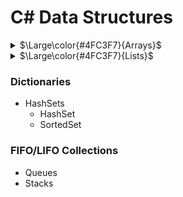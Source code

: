 # C# Data Structures

<details>
<summary><span>$\Large\color{#4FC3F7}{Arrays}$</span></summary>

#### <span>$\large\color{#4FC3F7}{Declaration}$</span>
```csharp
// Single-dimensional array
type[] arrayName;

// Multi-dimensional array
type[,] arrayName;

// Jagged array (array of arrays)
type[][] arrayName;
```

#### <span>$\large\color{#4FC3F7}{Initialization}$</span>
```csharp
// Single-dimensional array
int[] numbers = new int[5];  // Creates array of 5 integers with default values
int[] numbers = new int[] { 1, 2, 3, 4, 5 };  // Creates and initializes
int[] numbers = { 1, 2, 3, 4, 5 };  // Shorthand initialization

// Multi-dimensional array
int[,] matrix = new int[3, 4];  // Creates a 3x4 array
int[,] matrix = { { 1, 2, 3 }, { 4, 5, 6 } };  // 2x3 array

// Jagged array
int[][] jaggedArray = new int[3][];
jaggedArray[0] = new int[] { 1, 2, 3 };
jaggedArray[1] = new int[] { 4, 5 };
jaggedArray[2] = new int[] { 6, 7, 8, 9 };
```

#### <span>$\large\color{#4FC3F7}{Accessing Elements}$</span>
```csharp
// Single-dimensional array
int value = numbers[0];  // Access the first element
numbers[0] = 10;        // Modify the first element

// Multi-dimensional array
int value = matrix[1, 2];  // Access element at row 1, column 2
matrix[1, 2] = 15;        // Modify element at row 1, column 2

// Jagged array
int value = jaggedArray[0][1];  // Access second element of first array
jaggedArray[0][1] = 20;         // Modify second element of first array
```

#### <span>$\large\color{#4FC3F7}{Adding and Removing Elements}$</span>
```csharp
// Arrays in C# have fixed size after creation, so to "add" or "remove" elements:

// To add elements (requires creating a new array)
int[] numbers = { 1, 2, 3 };
int[] newNumbers = new int[numbers.Length + 1];
Array.Copy(numbers, newNumbers, numbers.Length);
newNumbers[newNumbers.Length - 1] = 4;  // Add new element at the end

// Alternative approach using Resize
Array.Resize(ref numbers, numbers.Length + 1);
numbers[numbers.Length - 1] = 4;

// To remove elements (requires creating a new array)
int indexToRemove = 1;
int[] smallerArray = new int[numbers.Length - 1];
Array.Copy(numbers, 0, smallerArray, 0, indexToRemove);
Array.Copy(numbers, indexToRemove + 1, smallerArray, indexToRemove, numbers.Length - indexToRemove - 1);
```

#### <span>$\large\color{#f5750e}{Methods}$</span>

<details>
<summary><span>$\color{#f5750e}{Array.Sort()}$</span></summary>

```csharp
// Sort array in ascending order
int[] numbers = { 5, 2, 8, 1, 3 };
Array.Sort(numbers);
// Result: numbers = { 1, 2, 3, 5, 8 }

// Sort with custom comparison
Array.Sort(numbers, (a, b) => b.CompareTo(a));  // Descending order
// Result: numbers = { 8, 5, 3, 2, 1 }

// Sort one array based on another
string[] names = { "Alice", "Bob", "Charlie" };
int[] ages = { 30, 25, 35 };
Array.Sort(ages, names);  // Sort names based on ages
// Result: names = { "Bob", "Alice", "Charlie" }, ages = { 25, 30, 35 }
```
</details>

<details>
<summary><span>$\color{#f5750e}{Array.Reverse()}$</span></summary>

```csharp
// Reverse entire array
int[] numbers = { 1, 2, 3, 4, 5 };
Array.Reverse(numbers);
// Result: numbers = { 5, 4, 3, 2, 1 }

// Reverse portion of array
int[] values = { 1, 2, 3, 4, 5, 6 };
Array.Reverse(values, 1, 3);  // Reverse 3 elements starting at index 1
// Result: values = { 1, 4, 3, 2, 5, 6 }
```
</details>

<details>
<summary><span>$\color{#f5750e}{Array.Clear()}$</span></summary>

```csharp
// Clear entire array (set to default values)
int[] numbers = { 1, 2, 3, 4, 5 };
Array.Clear(numbers, 0, numbers.Length);
// Result: numbers = { 0, 0, 0, 0, 0 }

// Clear portion of array
string[] names = { "Alice", "Bob", "Charlie", "David" };
Array.Clear(names, 1, 2);  // Clear 2 elements starting at index 1
// Result: names = { "Alice", null, null, "David" }
```
</details>

<details>
<summary><span>$\color{#f5750e}{Array.Copy()}$</span></summary>

```csharp
// Copy entire array
int[] source = { 1, 2, 3, 4, 5 };
int[] destination = new int[source.Length];
Array.Copy(source, destination, source.Length);
// Result: destination = { 1, 2, 3, 4, 5 }

// Copy portion of array
int[] partial = new int[3];
Array.Copy(source, 1, partial, 0, 3);
// Result: partial = { 2, 3, 4 }
```
</details>

<details>
<summary><span>$\color{#f5750e}{Array.IndexOf() / LastIndexOf()}$</span></summary>

```csharp
// Find first occurrence
int[] numbers = { 10, 20, 30, 20, 40 };
int firstIndex = Array.IndexOf(numbers, 20);
// Result: firstIndex = 1

// Find last occurrence
int lastIndex = Array.LastIndexOf(numbers, 20);
// Result: lastIndex = 3

// Find in a specific range
int rangeIndex = Array.IndexOf(numbers, 20, 2);  // Start from index 2
// Result: rangeIndex = 3
```
</details>

<details>
<summary><span>$\color{#f5750e}{Array.Resize()}$</span></summary>

```csharp
// Increase array size
int[] numbers = { 1, 2, 3 };
Array.Resize(ref numbers, 5);
// Result: numbers = { 1, 2, 3, 0, 0 }

// Decrease array size (truncates elements)
int[] values = { 10, 20, 30, 40, 50 };
Array.Resize(ref values, 3);
// Result: values = { 10, 20, 30 }
```
</details>

<details>
<summary><span>$\color{#f5750e}{Array.Find() / FindAll()}$</span></summary>

```csharp
// Find first matching element
int[] numbers = { 1, 2, 3, 4, 5, 6, 7, 8 };
int firstEven = Array.Find(numbers, n => n % 2 == 0);
// Result: firstEven = 2

// Find all matching elements
int[] allEvens = Array.FindAll(numbers, n => n % 2 == 0);
// Result: allEvens = { 2, 4, 6, 8 }

// Find first or default
int greaterThanTen = Array.Find(numbers, n => n > 10);
// Result: greaterThanTen = 0 (default for int since no element > 10)
```
</details>

<details>
<summary><span>$\color{#f5750e}{Array.Exists() / TrueForAll()}$</span></summary>

```csharp
// Check if any element satisfies a condition
int[] numbers = { 1, 2, 3, 4, 5 };
bool hasEven = Array.Exists(numbers, n => n % 2 == 0);
// Result: hasEven = true

// Check if all elements satisfy a condition
bool allPositive = Array.TrueForAll(numbers, n => n > 0);
// Result: allPositive = true
```
</details>

<details>
<summary><span>$\color{#f5750e}{Array.ConvertAll()}$</span></summary>

```csharp
// Convert array elements to different type
int[] numbers = { 1, 2, 3, 4, 5 };
string[] stringNumbers = Array.ConvertAll(numbers, n => n.ToString());
// Result: stringNumbers = { "1", "2", "3", "4", "5" }

// Convert to computed values
double[] doubles = Array.ConvertAll(numbers, n => n * 1.5);
// Result: doubles = { 1.5, 3.0, 4.5, 6.0, 7.5 }
```
</details>

#### <span>$\large\color{#4FC3F7}{Properties}$</span>

<details>
<summary><span>$\color{#4FC3F7}{Array Properties}$</span></summary>

```csharp
// Get array length
int[] numbers = { 1, 2, 3, 4, 5 };
int length = numbers.Length;  // length = 5

// Get array rank (number of dimensions)
int[,] matrix = new int[3, 4];
int rank = matrix.Rank;  // rank = 2

// Get length of specific dimension
int rows = matrix.GetLength(0);  // rows = 3
int cols = matrix.GetLength(1);  // cols = 4

// Get lower and upper bounds
int lowerBound = matrix.GetLowerBound(0);  // Usually 0
int upperBound = matrix.GetUpperBound(0);  // Usually length-1
```
</details>

</details>

<details>
<summary><span>$\Large\color{#4FC3F7}{Lists}$</span></summary>

#### <span>$\large\color{#4FC3F7}{Declaration}$</span>
```csharp
// Generic List
List<type> listName;

// Examples
List<int> numbers;
List<string> names;
List<Person> people;  // Custom type
```

#### <span>$\large\color{#4FC3F7}{Initialization}$</span>
```csharp
// Empty list
List<int> numbers = new List<int>();

// List with initial capacity
List<string> names = new List<string>(10);  // Space for 10 items

// Initialize with values
List<int> numbers = new List<int> { 1, 2, 3, 4, 5 };

// Initialize from an array or collection
int[] array = { 1, 2, 3 };
List<int> numbers = new List<int>(array);
```

#### <span>$\large\color{#4FC3F7}{Accessing Elements}$</span>
```csharp
// Access by index
List<string> fruits = new List<string> { "Apple", "Banana", "Cherry" };
string fruit = fruits[1];  // "Banana"

// Modify by index
fruits[1] = "Blueberry";  // Change "Banana" to "Blueberry"

// Check if an index is valid
if (index >= 0 && index < fruits.Count)
{
    // Safe to access fruits[index]
}
```

#### <span>$\large\color{#4FC3F7}{Adding and Removing Elements}$</span>
```csharp
List<string> fruits = new List<string>();

// Add elements
fruits.Add("Apple");           // Add single item
fruits.AddRange(new[] { "Banana", "Cherry" });  // Add multiple items

// Insert at specific position
fruits.Insert(1, "Blueberry");  // Insert at index 1
fruits.InsertRange(2, new[] { "Mango", "Orange" });  // Insert multiple at index 2

// Remove elements
fruits.Remove("Banana");           // Remove by value (first occurrence)
fruits.RemoveAt(0);                // Remove by index
fruits.RemoveRange(1, 2);          // Remove range (start index, count)
fruits.RemoveAll(f => f.Length < 6);  // Remove all matching a condition

// Clear the list
fruits.Clear();  // Remove all elements
```

#### <span>$\large\color{#f5750e}{Methods}$</span>

<details>
<summary><span>$\color{#f5750e}{List<T>.Find() / FindAll()}$</span></summary>

```csharp
List<int> numbers = new List<int> { 5, 12, 8, 15, 3, 20 };

// Find first matching element
int first = numbers.Find(n => n > 10);  // Returns 12

// Find last matching element
int last = numbers.FindLast(n => n > 10);  // Returns 20

// Find all matching elements
List<int> matches = numbers.FindAll(n => n > 10);  // Returns { 12, 15, 20 }

// Find by index
int index = numbers.FindIndex(n => n > 10);  // Returns 1 (index of 12)
int lastIndex = numbers.FindLastIndex(n => n > 10);  // Returns 5 (index of 20)

// Find with start index and count
int indexInRange = numbers.FindIndex(2, 3, n => n > 10);  // Starts at index 2, checks 3 items
```
</details>

<details>
<summary><span>$\color{#f5750e}{List<T>.Sort()}$</span></summary>

```csharp
List<int> numbers = new List<int> { 5, 2, 8, 1, 3 };

// Sort entire list in ascending order
numbers.Sort();  // Results in { 1, 2, 3, 5, 8 }

// Sort with custom comparison
numbers.Sort((a, b) => b.CompareTo(a));  // Descending order, results in { 8, 5, 3, 2, 1 }

// Sort using a Comparison delegate
numbers.Sort(delegate(int x, int y) { return x.CompareTo(y); });

// Sort using a Comparer
numbers.Sort(Comparer<int>.Default);

// Sort a range (index, count)
numbers = new List<int> { 5, 2, 8, 1, 3, 9 };
numbers.Sort(1, 3, Comparer<int>.Default);  // Sort only items at index 1, 2, 3
```
</details>

<details>
<summary><span>$\color{#f5750e}{List<T>.Contains() / Exists()}$</span></summary>

```csharp
List<string> fruits = new List<string> { "Apple", "Banana", "Cherry" };

// Check if list contains an element
bool hasApple = fruits.Contains("Apple");  // true
bool hasOrange = fruits.Contains("Orange");  // false

// Check with custom equality comparer
bool hasAppleIgnoreCase = fruits.Contains("apple", StringComparer.OrdinalIgnoreCase);  // true

// Check using a predicate
bool hasA = fruits.Exists(f => f.StartsWith("A"));  // true
bool longFruit = fruits.Exists(f => f.Length > 10);  // false
```
</details>

<details>
<summary><span>$\color{#f5750e}{List<T>.ForEach()}$</span></summary>

```csharp
List<int> numbers = new List<int> { 1, 2, 3, 4, 5 };

// Apply action to each element
numbers.ForEach(n => Console.WriteLine(n));

// Modify each element
numbers.ForEach(n => n *= 2);  // Note: This doesn't actually modify the list items!

// To modify each element
for (int i = 0; i < numbers.Count; i++)
{
    numbers[i] *= 2;
}

// Or using a more complex action
numbers.ForEach(delegate(int n) {
    Console.WriteLine($"Processing {n}");
    // More operations...
});
```
</details>

<details>
<summary><span>$\color{#f5750e}{List<T>.ConvertAll()}$</span></summary>

```csharp
List<int> numbers = new List<int> { 1, 2, 3, 4, 5 };

// Convert to a different type
List<string> strings = numbers.ConvertAll(n => n.ToString());
// Result: { "1", "2", "3", "4", "5" }

// Transform values
List<int> squared = numbers.ConvertAll(n => n * n);
// Result: { 1, 4, 9, 16, 25 }

// Convert to a complex type
List<Person> people = numbers.ConvertAll(n => new Person { Id = n, Name = $"Person {n}" });
```
</details>

<details>
<summary><span>$\color{#f5750e}{List<T>.GetRange()}$</span></summary>

```csharp
List<int> numbers = new List<int> { 10, 20, 30, 40, 50, 60 };

// Get a range of elements
List<int> subset = numbers.GetRange(1, 3);  // Start at index 1, get 3 items
// Result: { 20, 30, 40 }

// Clone a list
List<int> clone = numbers.GetRange(0, numbers.Count);

// Use GetRange with other methods
numbers.GetRange(2, 2).ForEach(Console.WriteLine);  // Print items at index 2 and 3
```
</details>

<details>
<summary><span>$\color{#f5750e}{List<T>.BinarySearch()}$</span></summary>

```csharp
List<int> numbers = new List<int> { 10, 20, 30, 40, 50 };  // Must be sorted!

// Find item index
int index = numbers.BinarySearch(30);  // Returns 2

// If item not found, returns bitwise complement of the next larger item index
int notFound = numbers.BinarySearch(35);  // Returns ~3 (complement of 3)

// Convert negative result to insertion point
if (index < 0)
    index = ~index;  // Where the item should be inserted

// Search with custom comparison
index = numbers.BinarySearch(25, Comparer<int>.Default);

// Search a range (index, count)
index = numbers.BinarySearch(1, 3, 40, null);  // Search in items 1, 2, 3
```
</details>

<details>
<summary><span>$\color{#f5750e}{List<T>.TrueForAll()}$</span></summary>

```csharp
List<int> numbers = new List<int> { 2, 4, 6, 8, 10 };

// Check if all elements satisfy a condition
bool allEven = numbers.TrueForAll(n => n % 2 == 0);  // true
bool allGreaterThan5 = numbers.TrueForAll(n => n > 5);  // false

// Combining conditions
bool validList = numbers.TrueForAll(n => n > 0 && n % 2 == 0);  // true
```
</details>

<details>
<summary><span>$\color{#f5750e}{List<T>.IndexOf() / LastIndexOf()}$</span></summary>

```csharp
List<string> colors = new List<string> { "Red", "Green", "Blue", "Green", "Yellow" };

// Find first occurrence
int firstGreen = colors.IndexOf("Green");  // Returns 1

// Find last occurrence
int lastGreen = colors.LastIndexOf("Green");  // Returns 3

// Find with start index
int fromIndex = colors.IndexOf("Green", 2);  // Returns 3 (search starts at index 2)

// Find with start index and count
int inRange = colors.IndexOf("Green", 0, 2);  // Returns 1 (search first 2 items)

// Case insensitive search
int ignoreCase = colors.FindIndex(c => c.Equals("red", StringComparison.OrdinalIgnoreCase));  // Returns 0
```
</details>

#### <span>$\large\color{#4FC3F7}{Properties}$</span>

<details>
<summary><span>$\color{#4FC3F7}{List<T> Properties}$</span></summary>

```csharp
List<int> numbers = new List<int> { 1, 2, 3, 4, 5 };

// Get item count
int count = numbers.Count;  // 5

// Get capacity (internal array size)
int capacity = numbers.Capacity;  // Could be larger than Count

// Set capacity explicitly
numbers.Capacity = 10;  // Allocates space for 10 items

// Optimize memory usage
numbers.TrimExcess();  // Reduces capacity to match Count (if difference is significant)
```
</details>

</details>

### Dictionaries
- HashSets
  - HashSet<T>
  - SortedSet<T>

### FIFO/LIFO Collections
- Queues
- Stacks